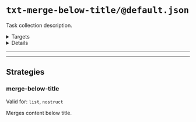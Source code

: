 #  `txt-merge-below-title/@default.json`

Task collection description.

<!---0--><details>
<!---0--><summary>Targets</summary>

```
project
└─ merge-below-title.txt
```

<!---0--></details>

<!---0--><details>
<!---0--><summary>Details</summary>

## > txt-merge-below-title/task

_Updating `merge-below-title.txt` using [merge-below-title](#mock-plugin-strat-ref-merge-below-title)._

- Some purpose.

<!---1--><details>
<!---1--><summary>Targets</summary>

```
project
└─ merge-below-title.txt
```

<!---1--></details>

</details>

------
------

## Strategies

### <a name="mock-plugin-strat-ref-merge-below-title">merge-below-title</a>

Valid for: `list`, `nostruct`

Merges content below title.

